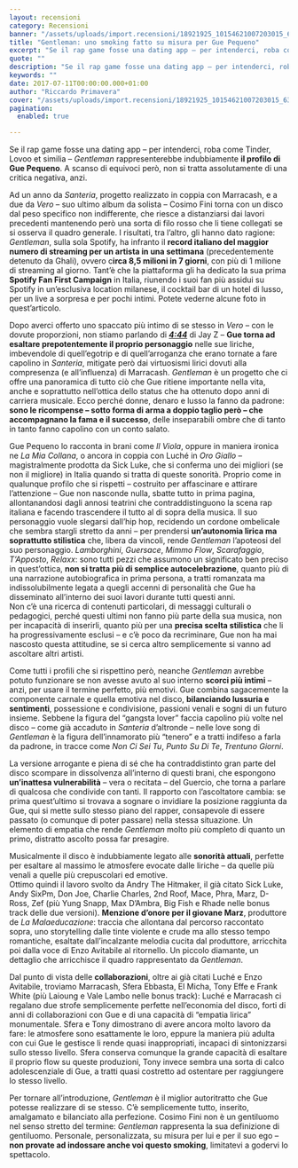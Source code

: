 ```yaml
---
layout: recensioni
category: Recensioni
banner: "/assets/uploads/import.recensioni/18921925_10154621007203015_6321478634996081649_n-640x640.jpg"
title: "Gentleman: uno smoking fatto su misura per Gue Pequeno"
excerpt: "Se il rap game fosse una dating app – per intenderci, roba come Tinder, Lovoo et similia – Gentleman rappresenterebbe indubbiamente il profilo di Gue Pequeno. A scanso di equivoci però, non si tratta assolutamente di una critica negativa, anzi. Ad un anno da Santeria, progetto realizzato in coppia con Marracash, e a due da [&hellip"
quote: ""
description: "Se il rap game fosse una dating app – per intenderci, roba come Tinder, Lovoo et similia – Gentleman rappresenterebbe indubbiamente il profilo di Gue Pequeno. A scanso di equivoci però, non si tratta assolutamente di una critica negativa, anzi. Ad un anno da Santeria, progetto realizzato in coppia con Marracash, e a due da [&hellip"
keywords: ""
date: 2017-07-11T00:00:00.000+01:00
author: "Riccardo Primavera"
cover: "/assets/uploads/import.recensioni/18921925_10154621007203015_6321478634996081649_n-640x640.jpg"
pagination:
  enabled: true

---
```


Se il rap game fosse una dating app – per intenderci, roba come Tinder, Lovoo et similia – _Gentleman_ rappresenterebbe indubbiamente **il profilo di Gue Pequeno**. A scanso di equivoci però, non si tratta assolutamente di una critica negativa, anzi.

Ad un anno da _Santeria_, progetto realizzato in coppia con Marracash, e a due da _Vero_ – suo ultimo album da solista – Cosimo Fini torna con un disco dal peso specifico non indifferente, che riesce a distanziarsi dai lavori precedenti mantenendo però una sorta di filo rosso che li tiene collegati se si osserva il quadro generale. I risultati, tra l’altro, gli hanno dato ragione: _Gentleman_, sulla sola Spotify, ha infranto il **record italiano del maggior numero di streaming per un artista in una settimana** (precedentemente detenuto da Ghali), ovvero c**irca 8,5 milioni in 7 giorni**, con più di 1 milione di streaming al giorno. Tant’è che la piattaforma gli ha dedicato la sua prima **Spotify Fan First Campaign** in Italia, riunendo i suoi fan più assidui su Spotify in un’esclusiva location milanese, il cocktail bar di un hotel di lusso, per un live a sorpresa e per pochi intimi. Potete vederne alcune foto in quest’articolo.

Dopo averci offerto uno spaccato più intimo di se stesso in _Vero_ – con le dovute proporzioni, non stiamo parlando di [**_4:44_**](https://hotmc.com/444-il-coraggio-di-essere-se-stessi-fino-in-fondo/) di Jay Z – **Gue torna ad esaltare prepotentemente il proprio personaggio** nelle sue liriche, imbevendole di quell’egotrip e di quell’arroganza che erano tornate a fare capolino in _Santeria_, mitigate però dai virtuosismi lirici dovuti alla compresenza (e all’influenza) di Marracash. _Gentleman_ è un progetto che ci offre una panoramica di tutto ciò che Gue ritiene importante nella vita, anche e soprattutto nell’ottica dello status che ha ottenuto dopo anni di carriera musicale. Ecco perché donne, denaro e lusso la fanno da padrone: **sono le ricompense – sotto forma di arma a doppio taglio però – che accompagnano la fama e il successo**, delle inseparabili ombre che di tanto in tanto fanno capolino con un conto salato.

Gue Pequeno lo racconta in brani come _Il Viola_, oppure in maniera ironica ne _La Mia Collana_, o ancora in coppia con Luché in _Oro Giallo_ – magistralmente prodotta da Sick Luke, che si conferma uno dei migliori (se non il migliore) in Italia quando si tratta di queste sonorità. Proprio come in qualunque profilo che si rispetti – costruito per affascinare e attirare l’attenzione – Gue non nasconde nulla, sbatte tutto in prima pagina, allontanandosi dagli annosi teatrini che contraddistinguono la scena rap italiana e facendo trascendere il tutto al di sopra della musica. Il suo personaggio vuole slegarsi dall’hip hop, recidendo un cordone ombelicale che sembra stargli stretto da anni – per prendersi **un’autonomia lirica ma soprattutto stilistica** che, libera da vincoli, rende _Gentleman_ l’apoteosi del suo personaggio. _Lamborghini_, _Guersace_, _Mimmo Flow_, _Scarafaggio_, _T’Apposto_, _Relaxx_: sono tutti pezzi che assumono un significato ben preciso in quest’ottica, **non si tratta più di semplice autocelebrazione**, quanto più di una narrazione autobiografica in prima persona, a tratti romanzata ma indissolubilmente legata a quegli accenni di personalità che Gue ha disseminato all’interno dei suoi lavori durante tutti questi anni.  
Non c’è una ricerca di contenuti particolari, di messaggi culturali o pedagogici, perché questi ultimi non fanno più parte della sua musica, non per incapacità di inserirli, quanto più per una **precisa scelta stilistica** che li ha progressivamente esclusi – e c’è poco da recriminare, Gue non ha mai nascosto questa attitudine, se si cerca altro semplicemente si vanno ad ascoltare altri artisti.

Come tutti i profili che si rispettino però, neanche _Gentleman_ avrebbe potuto funzionare se non avesse avuto al suo interno **scorci più intimi** – anzi, per usare il termine perfetto, più emotivi. Gue combina sagacemente la componente carnale e quella emotiva nel disco, **bilanciando lussuria e sentimenti**, possessione e condivisione, passioni venali e sogni di un futuro insieme. Sebbene la figura del “gangsta lover” faccia capolino più volte nel disco – come già accaduto in _Santeria_ d’altronde – nelle love song di _Gentleman_ è la figura dell’innamorato più “tenero” e a tratti indifeso a farla da padrone, in tracce come _Non Ci Sei Tu_, _Punto Su Di Te_, _Trentuno Giorni_.

La versione arrogante e piena di sé che ha contraddistinto gran parte del disco scompare in dissolvenza all’interno di questi brani, che espongono **un’inattesa vulnerabilità** – vera o recitata – del Guercio, che torna a parlare di qualcosa che condivide con tanti. Il rapporto con l’ascoltatore cambia: se prima quest’ultimo si trovava a sognare o invidiare la posizione raggiunta da Gue, qui si mette sullo stesso piano del rapper, consapevole di essere passato (o comunque di poter passare) nella stessa situazione. Un elemento di empatia che rende _Gentleman_ molto più completo di quanto un primo, distratto ascolto possa far presagire.

Musicalmente il disco è indubbiamente legato alle **sonorità attuali**, perfette per esaltare al massimo le atmosfere evocate dalle liriche – da quelle più venali a quelle più crepuscolari ed emotive.  
Ottimo quindi il lavoro svolto da Andry The Hitmaker, il già citato Sick Luke, Andy SixPm, Don Joe, Charlie Charles, 2nd Roof, Mace, Phra, Marz, D-Ross, Zef (più Yung Snapp, Max D’Ambra, Big Fish e Rhade nelle bonus track delle due versioni). **Menzione d’onore per il giovane Marz**, produttore de _La Malaeducazione_: traccia che allontana dal percorso raccontato sopra, uno storytelling dalle tinte violente e crude ma allo stesso tempo romantiche, esaltate dall’incalzante melodia cucita dal produttore, arricchita poi dalla voce di Enzo Avitabile al ritornello. Un piccolo diamante, un dettaglio che arricchisce il quadro rappresentato da _Gentleman_.

Dal punto di vista delle **collaborazioni**, oltre ai già citati Luché e Enzo Avitabile, troviamo Marracash, Sfera Ebbasta, El Micha, Tony Effe e Frank White (più Laioung e Vale Lambo nelle bonus track): Luché e Marracash ci regalano due strofe semplicemente perfette nell’economia del disco, forti di anni di collaborazioni con Gue e di una capacità di “empatia lirica” monumentale. Sfera e Tony dimostrano di avere ancora molto lavoro da fare: le atmosfere sono esattamente le loro, eppure la maniera più adulta con cui Gue le gestisce li rende quasi inappropriati, incapaci di sintonizzarsi sullo stesso livello. Sfera conserva comunque la grande capacità di esaltare il proprio flow su queste produzioni, Tony invece sembra una sorta di calco adolescenziale di Gue, a tratti quasi costretto ad ostentare per raggiungere lo stesso livello.

Per tornare all’introduzione, _Gentleman_ è il miglior autoritratto che Gue potesse realizzare di se stesso. C’è semplicemente tutto, inserito, amalgamato e bilanciato alla perfezione. Cosimo Fini non è un gentiluomo nel senso stretto del termine: _Gentleman_ rappresenta la sua definizione di gentiluomo. Personale, personalizzata, su misura per lui e per il suo ego – **non provate ad indossare anche voi questo smoking**, limitatevi a godervi lo spettacolo.